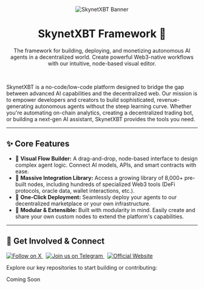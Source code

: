 <p align="center">
  <img src="https://pbs.twimg.com/profile_banners/1871208401243406336/1736787531/1500x500" alt="SkynetXBT Banner"/>
</p>

<h1 align="center">SkynetXBT Framework 🤖</h1>

<p align="center">
  The framework for building, deploying, and monetizing autonomous AI agents in a decentralized world. Create powerful Web3-native workflows with our intuitive, node-based visual editor.
</p>

<br>

SkynetXBT is a no-code/low-code platform designed to bridge the gap between advanced AI capabilities and the decentralized web. Our mission is to empower developers and creators to build sophisticated, revenue-generating autonomous agents without the steep learning curve. Whether you're automating on-chain analytics, creating a decentralized trading bot, or building a next-gen AI assistant, SkynetXBT provides the tools you need.

---

## ✨ Core Features

* 🧠 **Visual Flow Builder:** A drag-and-drop, node-based interface to design complex agent logic. Connect AI models, APIs, and smart contracts with ease.
* 🔧 **Massive Integration Library:** Access a growing library of 8,000+ pre-built nodes, including hundreds of specialized Web3 tools (DeFi protocols, oracle data, wallet interactions, etc.).
* 🚀 **One-Click Deployment:** Seamlessly deploy your agents to our decentralized marketplace or your own infrastructure.
* 🧩 **Modular & Extensible:** Built with modularity in mind. Easily create and share your own custom nodes to extend the platform's capabilities.

---

## 🚀 Get Involved & Connect

<p align="left">
  <a href="https://x.com/theskynetxbt" target="_blank">
    <img src="https://img.shields.io/twitter/follow/theskynetxbt?style=for-the-badge&logo=x&label=Follow%20on%20X&color=black" alt="Follow on X">
  </a>
  &nbsp;
  <a href="https://t.me/skynetxbt" target="_blank">
    <img src="https://img.shields.io/badge/Join-Telegram-2CA5E0?style=for-the-badge&logo=telegram&logoColor=white" alt="Join us on Telegram">
  </a>
  &nbsp;
  <a href="https://skynetxbt.ai" target="_blank">
    <img src="https://img.shields.io/badge/Website-skynetxbt.ai-blue?style=for-the-badge&logo=googlechrome&logoColor=white" alt="Official Website">
  </a>
</p>

Explore our key repositories to start building or contributing:

Coming Soon
